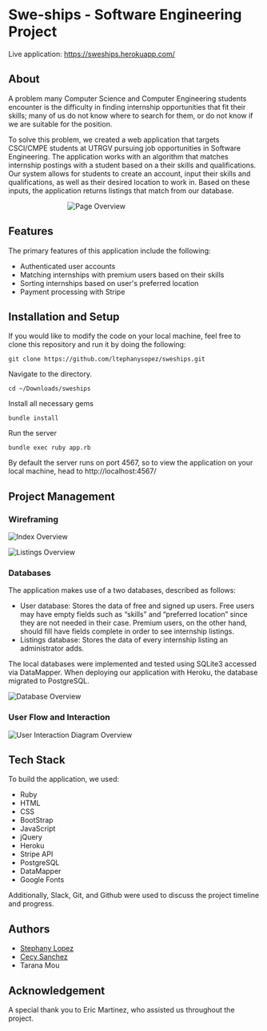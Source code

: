 # Swe-ships - Software Engineering Project

Live application: https://sweships.herokuapp.com/


## About

A problem many Computer Science and Computer Engineering students encounter is the difficulty in finding internship opportunities that fit their skills; many of us do not know where to search for them, or do not know if we are suitable for the position.

To solve this problem, we created a web application that targets CSCI/CMPE students at UTRGV pursuing job opportunities in Software Engineering. The application works with an algorithm that matches internship postings with a student based on a their skills and qualifications. Our system allows for students to create an account, input their skills and qualifications, as well as their desired location to work in. Based on these inputs, the application returns listings that match from our database.

&nbsp;&nbsp;&nbsp;&nbsp;&nbsp;&nbsp;&nbsp;&nbsp;&nbsp;&nbsp;&nbsp;&nbsp;&nbsp;&nbsp;&nbsp;&nbsp;&nbsp;&nbsp;&nbsp;&nbsp;&nbsp;&nbsp;&nbsp;&nbsp;&nbsp;&nbsp;&nbsp;&nbsp;&nbsp;&nbsp;![Page Overview](https://github.com/ltephanysopez/se-final-project/blob/master/docs/sweships.gif)

## Features
The primary features of this application include the following:
- Authenticated user accounts
- Matching internships with premium users based on their skills
- Sorting internships based on user's preferred location
- Payment processing with Stripe



## Installation and Setup
If you would like to modify the code on your local machine, feel free to clone this repository and run it by doing the following:

```
git clone https://github.com/ltephanysopez/sweships.git
```

Navigate to the directory.
```
cd ~/Downloads/sweships
```

Install all necessary gems
```
bundle install
```

Run the server
```
bundle exec ruby app.rb
```

By default the server runs on port 4567, so to view the application on your local machine, head to http://localhost:4567/

## Project Management

### Wireframing

![Index Overview](https://github.com/ltephanysopez/se-final-project/blob/master/docs/index.png)

![Listings Overview](https://github.com/ltephanysopez/se-final-project/blob/master/docs/listings.png)

### Databases
The application makes use of a two databases, described as follows:
- User database: Stores the data of free and signed up users. Free users may have empty fields such as “skills” and “preferred location” since they are not needed in their case. Premium users, on the other hand, should fill have fields complete in order to see internship listings.
- Listings database: Stores the data of every internship listing an administrator adds.

The local databases were implemented and tested using SQLite3 accessed via DataMapper. When deploying our application with Heroku, the database migrated to PostgreSQL.

![Database Overview](https://github.com/ltephanysopez/se-final-project/blob/master/docs/databases.png)


### User Flow and Interaction
![User Interaction Diagram Overview](https://github.com/ltephanysopez/se-final-project/blob/master/public/images/sweships_report.png)

## Tech Stack
To build the application, we used:
- Ruby
- HTML
- CSS
- BootStrap
- JavaScript
- jQuery
- Heroku
- Stripe API
- PostgreSQL
- DataMapper
- Google Fonts



Additionally, Slack, Git, and Github were used to discuss the project timeline and progress.
## Authors
- [Stephany Lopez](https://www.ltephanysopez.com)
- [Cecy Sanchez](https://acsanchezr.github.io/)
- Tarana Mou

## Acknowledgement

A special thank you to Eric Martinez, who assisted us throughout the project.
